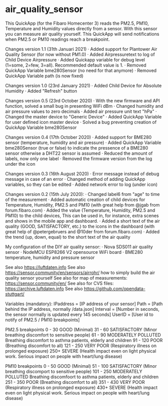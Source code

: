 # air_quality_sensor

This QuickApp (for the Fibaro Homecenter 3) reads the PM2.5, PM10, Temperature and Humidity values directly from a sensor. With this sensor you can measure air quality yourself. This QuickApp will send notifications when PM2.5 or PM10 readings reach a breakpoint.

Changes version 1.1 (31th Januari 2021)
· Added support for Plantower Air Quality Sensor (for now without PM1.0)
· Added Airpressuretext to log of Child Device Airpressure
· Added Quickapp variable for debug level (1=some, 2=few, 3=all). Recommended default value is 1.
· Removed QuickApp Variable bme280Sensor (no need for that anymore)
· Removed QuickApp Variable path (is now fixed)
   
Changes version 1.0 (23rd January 2021)
· Added Child Device for Absolute Humidity
· Added "Refresh" button

Changes version 0.5 (23rd October 2020)
· With the new firmware and API function, solved a small bug in presenting WiFi dBm
· Changed humidity and air pressure values to zero decimals
· Added air pressure unit text "hPa"
· Changed the master device to "Generic Device" 
· Added QuickApp Variable for user defined icon master device
· Solved a bug preventing creation of QuickApp Variable bme280Sensor
   
Changes version 0.4 (17th October 2020)
· Added support for BME280 sensor (temperature, humidity and air pressure)
· Added QuickApp Variable bme280Sensor (true or false) to indicate the pressence of a BME280 sensor otherwise a DHT22 sensor is assumed
· Reduced the amount of labels, now only one label
· Removed the firmware version from the log under the icon
   
Changes version 0.3 (16th August 2020) 
· Error message instead of debug message in case of an error 
· Changed method of adding QuickApp variables, so they can be edited 
· Added network error to log (under icon)

Changes version 0.2 (15th July 2020): 
· Changed label6 from "age" to time of the measurement 
· Added automatic creation of child devices for Temperature, Humidity, PM2.5 and PM10 (with great help from @jgab from forum.fibaro.com) 
· Added the value (Temperature, Humidity, PM2.5 and PM10) to the child devices, This can be used in, for instance, extra scenes and shows in the mobile app and dashboard. 
· Added a short text of the air quality (GOOD, SATISFACTORY, etc.) to the icons in the dashboard (with great help of @petergebruers and @10der from forum.fibaro.com) 
· Added the trend (up, down, equal) to the short text of the air quality

My configuration of the DIY air quality sensor: 
· Nova SDS011 air quality sensor 
· NodeMCU ESP8266 V2 opensource WiFi board 
· BME280 temperature, humidity and pressure sensor

See also https://luftdaten.info 
See also https://sensor.community/en/sensors/airrohr/ how to simply build the air quality sensor yourself 
See also for map of measurements: https://sensor.community/en/ 
See also for CVS files: https://archive.luftdaten.info See also https://github.com/opendata-stuttgart/

Variables (mandatory): 
IPaddress = [IP address of your sensor] 
Path = [Path behind the IP address, normally /data.json] 
Interval = [Number in seconds, the sensor normally is updated every 145 seconds] 
UserID = [User id to notify of PM2.5 / PM10 breakpoints]

PM2.5 breakpoints 0 - 30 GOOD (Minimal) 
31 - 60 SATISFACTORY (Minor breathing discomfort to sensitive people) 
61 - 90 MODERATELY POLLUTED Breathing discomfort to asthma patients, elderly and children 
91 - 120 POOR (Breathing discomfort to all) 
121 - 250 VERY POOR (Respiratory illness on prolonged exposure) 
250+ SEVERE (Health impact even on light physical work. Serious impact on people with heart/lung disease)

PM10 breakpoints 0 - 50 GOOD (Minimal) 
51 - 100 SATISFACTORY (Minor breathing discomport to sensitive people) 
101 - 250 MODERATELY POLLUTED Breathing discomfoort to asthma patients, elderly and children 
251 - 350 POOR (Breathing discomfort to all) 
351 - 430 VERY POOR (Respiratory illness on prolonged exposure) 
430+ SEVERE (Health impact even on light physical work. Serious impact on people with heart/lung disease)
